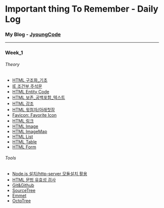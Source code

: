 # Important thing To Remember - Daily Log

### My Blog - [JyoungCode](http://jyoungcode.github.io/)
--------------------------------------------------------
### Week_1
###### Theory
- [HTML 구조화_기초]()
- [IE 조건부 주석문]()
- [HTML Entity Code]()
- [HTML 보존_공백포함_텍스트]()
- [HTML 강조]()
- [HTML 윗첨자/아래첫잠]()
- [Favicon: Favorite Icon]()
- [HTML 링크]()
- [HTML Image]()
- [HTML ImageMap]()
- [HTML List]()
- [HTML Table]()
- [HTML Form]()

###### Tools
- [Node.js 설치/http-server 모듈설치,활용]()
- [HTML 문법 유효성 검사]()
- [Git&Github]()
- [SourceTree]()
- [Emmet]()
- [OctoTree]()





